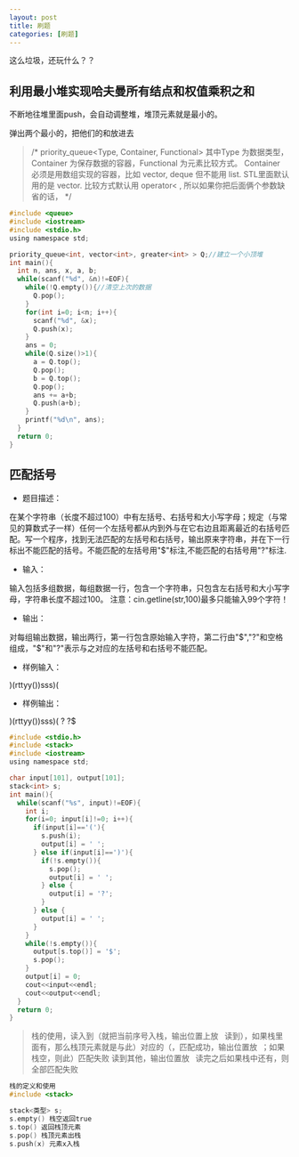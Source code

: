 ```yaml
---
layout: post
title: 刷题
categories: [刷题]
---
```

这么垃圾，还玩什么？？

## 利用最小堆实现哈夫曼所有结点和权值乘积之和
不断地往堆里面push，会自动调整堆，堆顶元素就是最小的。

弹出两个最小的，把他们的和放进去
> /*
priority_queue<Type, Container, Functional>
其中Type 为数据类型， Container 为保存数据的容器，Functional 为元素比较方式。
Container 必须是用数组实现的容器，比如 vector, deque 但不能用 list.
STL里面默认用的是 vector. 比较方式默认用 operator< , 所以如果你把后面俩个参数缺省的话，
 */

```c
#include <queue>
#include <iostream>
#include <stdio.h>
using namespace std;

priority_queue<int, vector<int>, greater<int> > Q;//建立一个小顶堆
int main(){
  int n, ans, x, a, b;
  while(scanf("%d", &n)!=EOF){
    while(!Q.empty()){//清空上次的数据
      Q.pop();
    }
    for(int i=0; i<n; i++){
      scanf("%d", &x);
      Q.push(x);
    }
    ans = 0;
    while(Q.size()>1){
      a = Q.top();
      Q.pop();
      b = Q.top();
      Q.pop();
      ans += a+b;
      Q.push(a+b);
    }
    printf("%d\n", ans);
  }
  return 0;
}
```




## 匹配括号
* 题目描述：

在某个字符串（长度不超过100）中有左括号、右括号和大小写字母；规定（与常见的算数式子一样）任何一个左括号都从内到外与在它右边且距离最近的右括号匹配。写一个程序，找到无法匹配的左括号和右括号，输出原来字符串，并在下一行标出不能匹配的括号。不能匹配的左括号用"$"标注,不能匹配的右括号用"?"标注.
    
* 输入：

输入包括多组数据，每组数据一行，包含一个字符串，只包含左右括号和大小写字母，字符串长度不超过100。
注意：cin.getline(str,100)最多只能输入99个字符！
    
* 输出：

对每组输出数据，输出两行，第一行包含原始输入字符，第二行由"$","?"和空格组成，"$"和"?"表示与之对应的左括号和右括号不能匹配。

* 样例输入：

)(rttyy())sss)(

* 样例输出：

)(rttyy())sss)(
?            ?$

```c
#include <stdio.h>
#include <stack>
#include <iostream>
using namespace std;

char input[101], output[101];
stack<int> s;
int main(){
  while(scanf("%s", input)!=EOF){
    int i;
    for(i=0; input[i]!=0; i++){
      if(input[i]=='('){
        s.push(i);
        output[i] = ' ';
      } else if(input[i]==')'){
        if(!s.empty()){
          s.pop();
          output[i] = ' ';
        } else {
          output[i] = '?';
        }
      } else {
        output[i] = ' ';
      }
    }
    while(!s.empty()){
      output[s.top()] = '$';
      s.pop();
    }
    output[i] = 0;
    cout<<input<<endl;
    cout<<output<<endl;
  }
  return 0;
}
```
> 栈的使用，读入到（就把当前序号入栈，输出位置上放` `
> 读到），如果栈里面有，那么栈顶元素就是与此）对应的（，匹配成功，输出位置放` `；如果栈空，则此）匹配失败
> 读到其他，输出位置放` `
> 读完之后如果栈中还有，则全部匹配失败

```c
栈的定义和使用
#include <stack>

stack<类型> s;
s.empty() 栈空返回true
s.top() 返回栈顶元素
s.pop() 栈顶元素出栈
s.push(x) 元素x入栈
```